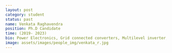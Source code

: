 ```yaml
---
layout: post
category: student
status: past
name: Venkata Raghavendra 
position: Ph.D Candidate
time: (2019- 2023)
bio: Power Electronics, Grid connected converters, Multilevel inverter, DC circuit breaker
image: assets/images/people_img/venkata_r.jpg
---
```

